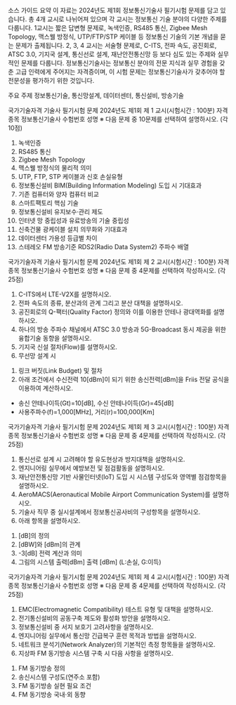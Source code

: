 소스 가이드
요약
이 자료는 2024년도 제1회 정보통신기술사 필기시험 문제를 담고 있습니다. 총 4개 교시로 나뉘어져 있으며 각 교시는 정보통신 기술 분야의 다양한 주제를 다룹니다. 1교시는 짧은 답변형 문제로, 녹색인증, RS485 통신, Zigbee Mesh Topology, 맥스웰 방정식, UTP/FTP/STP 케이블 등 정보통신 기술의 기본 개념을 묻는 문제가 출제됩니다. 2, 3, 4 교시는 서술형 문제로, C-ITS, 전파 속도, 공진회로, ATSC 3.0, 기지국 설계, 통신선로 설계, 재난안전통신망 등 보다 심도 있는 주제와 실무적인 문제를 다룹니다. 정보통신기술사는 정보통신 분야의 전문 지식과 실무 경험을 갖춘 고급 인력에게 주어지는 자격증이며, 이 시험 문제는 정보통신기술사가 갖추어야 할 전문성을 평가하기 위한 것입니다.

주요 주제
정보통신기술, 통신망설계, 데이터센터, 통신설비, 방송기술


국가기술자격 기술사 필기시험 문제
2024년도 제1회 제 1 교시(시험시간 : 100분)
자격종목 정보통신기술사 수험번호 성명
※ 다음 문제 중 10문제를 선택하여 설명하시오. (각 10점)
1. 녹색인증
2. RS485 통신
3. Zigbee Mesh Topology
4. 맥스웰 방정식의 물리적 의미
5. UTP, FTP, STP 케이블과 신호 손실유형
6. 정보통신설비 BIM(Building Information Modeling) 도입 시 기대효과
7. 기존 컴퓨터와 양자 컴퓨터 비교
8. 스마트팩토리 핵심 기술
9. 정보통신설비 유지보수·관리 제도
10. 인터넷 망 중립성과 유료방송의 기술 중립성
11. 신축건물 광케이블 설치 의무화와 기대효과
12. 데이터센터 가용성 등급별 차이
13. 스테레오 FM 방송기준 RDS2(Radio Data System2) 주파수 배열

국가기술자격 기술사 필기시험 문제
2024년도 제1회 제 2 교시(시험시간 : 100분)
자격종목 정보통신기술사 수험번호 성명
※ 다음 문제 중 4문제를 선택하여 작성하시오. (각 25점)
1. C-ITS에서 LTE-V2X를 설명하시오.
2. 전파 속도의 종류, 분산과의 관계 그리고 분산 대책을 설명하시오.
3. 공진회로의 Q-팩터(Quality Factor) 정의와 이를 이용한 안테나 광대역화를 설명하시오.
4. 하나의 방송 주파수 채널에서 ATSC 3.0 방송과 5G-Broadcast 동시 제공을 위한 융합기술 동향을 설명하시오.
5. 기지국 신설 절차(Flow)를 설명하시오.
6. 무선망 설계 시
1) 링크 버짓(Link Budget) 및 절차
2) 아래 조건에서 수신전력 10[dBm]이 되기 위한 송신전력[dBm]을 Friis 전달 공식을 이용하여 계산하시오.
- 송신 안테나이득(Gt)=10[dB], 수신 안테나이득(Gr)=45[dB]
- 사용주파수(f)=1,000[MHz], 거리(r)=100,000[Km]

국가기술자격 기술사 필기시험 문제
2024년도 제1회 제 3 교시(시험시간 : 100분)
자격종목 정보통신기술사 수험번호 성명
※ 다음 문제 중 4문제를 선택하여 작성하시오. (각 25점)
1. 통신선로 설계 시 고려해야 할 유도현상과 방지대책을 설명하시오.
2. 엔지니어링 실무에서 예방보전 및 점검활동을 설명하시오.
3. 재난안전통신망 기반 사물인터넷(IoT) 도입 시 시스템 구성도와 영역별 점검항목을 설명하시오.
4. AeroMACS(Aeronautical Mobile Airport Communication System)를 설명하시오.
5. 기술사 직무 중 실시설계에서 정보통신공사비의 구성항목을 설명하시오.
6. 아래 항목을 설명하시오.
1) [dB]의 정의
2) [dBW]와 [dBm]의 관계
3) -3[dB] 전력 계산과 의미
4) 그림의 시스템 출력[dBm]
출력 [dBm]
(L:손실, G:이득)

국가기술자격 기술사 필기시험 문제
2024년도 제1회 제 4 교시(시험시간 : 100분)
자격종목 정보통신기술사 수험번호 성명
※ 다음 문제 중 4문제를 선택하여 작성하시오. (각 25점)
1. EMC(Electromagnetic Compatibility) 테스트 유형 및 대책을 설명하시오.
2. 전기통신설비의 공동구축 제도와 활성화 방안을 설명하시오.
3. 정보통신설비 중 서지 보호기 고려사항을 설명하시오.
4. 엔지니어링 실무에서 통신망 긴급복구 훈련 목적과 방법을 설명하시오.
5. 네트워크 분석기(Network Analyzer)의 기본적인 측정 항목들을 설명하시오.
6. 지상파 FM 동기방송 시스템 구축 시 다음 사항을 설명하시오.
1) FM 동기방송 정의
2) 송신시스템 구성도(연주소 포함)
3) FM 동기방송 실현 필요 조건
4) FM 동기방송 국내·외 동향
